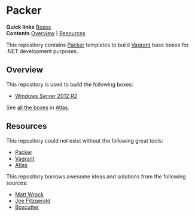 # Packer

**Quick links** [Boxes]  
**Contents** [Overview] | [Resources]  

This repository contains [Packer] templates to build [Vagrant] base boxes for .NET development purposes.

## Overview

This repository is used to build the following boxes:

* [Windows Server 2012 R2][windows2012r2se]

See [all the boxes][Boxes] in [Atlas].

[Overview]: #overview
[windows2012r2se]: windows2012r2se
[Boxes]: https://atlas.hashicorp.com/gusztavvargadr

## Resources

This repository could not exist without the following great tools:

* [Packer]
* [Vagrant]
* [Atlas]

This repository borrows awesome ideas and solutions from the following sources:

* [Matt Wrock]
* [Joe Fitzgerald]
* [Boxcutter]

[Resources]: #resources
[Matt Wrock]: https://github.com/mwrock/packer-templates
[Joe Fitzgerald]: https://github.com/joefitzgerald/packer-windows
[Boxcutter]: https://github.com/boxcutter/windows

[Packer]: https://www.packer.io/
[Vagrant]: https://www.vagrantup.com/
[Atlas]: https://www.hashicorp.com/atlas.html
